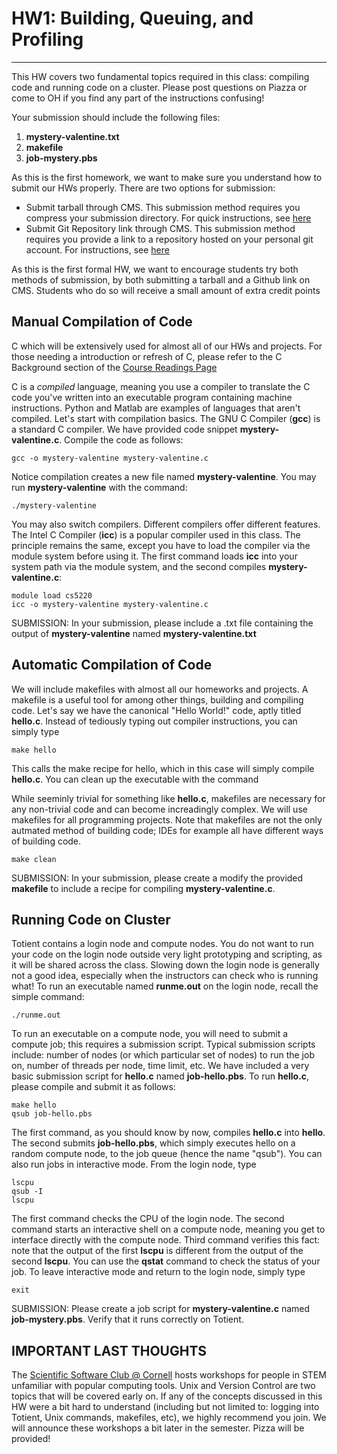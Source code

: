 # HW1: Building, Queuing, and Profiling
---


This HW covers two fundamental topics required in this class: compiling code and running code on a cluster. Please post questions on Piazza or come to OH if you find any part of the instructions confusing!

Your submission should include the following files:

1. **mystery-valentine.txt**
2. **makefile**
3. **job-mystery.pbs**


As this is the first homework, we want to make sure you understand how to submit our HWs properly. There are two options for submission: 

* Submit tarball through CMS. This submission method requires you compress your submission directory. For quick instructions, see [here](https://www.mkyong.com/linux/how-to-zip-unzip-tar-in-unix-linux/)
* Submit Git Repository link through CMS. This submission method requires you provide a link to a repository hosted on your personal git account. For instructions, see [here](http://www.cs.cornell.edu/courses/cs5220/2017fa/git-info.html)

As this is the first formal HW, we want to encourage students try both methods of submission, by both submitting a tarball and a Github link on CMS. Students who do so will receive a small amount of extra credit points


## Manual Compilation of Code 


C which will be extensively used for almost all of our HWs and projects. For those needing a introduction or refresh of C, please refer to the C Background section of the [Course Readings Page](http://www.cs.cornell.edu/courses/cs5220/2017fa/readings.html)

C is a *compiled* language, meaning you use a compiler to translate the C code you've written into an executable program containing machine instructions. Python and Matlab are examples of languages that aren't compiled. Let's start with compilation basics. The GNU C Compiler (**gcc**) is a standard C compiler. We have provided code snippet **mystery-valentine.c**. Compile the code as follows:

```
gcc -o mystery-valentine mystery-valentine.c
```

Notice compilation creates a new file named **mystery-valentine**. You may run **mystery-valentine** with the command:

```
./mystery-valentine
```

You may also switch compilers. Different compilers offer different features. The Intel C Compiler (**icc**) is a popular compiler used in this class. The principle remains the same, except you have to load the compiler via the module system before using it. The first command loads **icc** into your system path via the module system, and the second compiles **mystery-valentine.c**:

```
module load cs5220
icc -o mystery-valentine mystery-valentine.c
```

SUBMISSION: In your submission, please include a .txt file containing the output of **mystery-valentine** named **mystery-valentine.txt**


## Automatic Compilation of Code 


We will include makefiles with almost all our homeworks and projects. A makefile is a useful tool for among other things, building and compiling code. Let's say we have the canonical "Hello World!" code, aptly titled **hello.c**. Instead of tediously typing out compiler instructions, you can simply type 

```
make hello
```
This calls the make recipe for hello, which in this case will simply compile **hello.c**. You can clean up the executable with the command

While seeminly trivial for something like **hello.c**, makefiles are necessary for any non-trivial code and can become increadingly complex. We will use makefiles for all programming projects. Note that makefiles are not the only autmated method of building code; IDEs for example all have different ways of building code. 
```
make clean
```

SUBMISSION: In your submission, please create a modify the provided **makefile** to include a recipe for compiling **mystery-valentine.c**. 



## Running Code on Cluster 

Totient contains a login node and compute nodes. You do not want to run your code on the login node outside very light prototyping and scripting, as it will be shared across the class. Slowing down the login node is generally not a good idea, especially when the instructors can check who is running what! To run an executable named **runme.out** on the login node, recall the simple command:

```
./runme.out
```

To run an executable on a compute node, you will need to submit a compute job; this requires a submission script. Typical submission scripts include: number of nodes (or which particular set of nodes) to run the job on, number of threads per node, time limit, etc. We have included a very basic submission script for **hello.c** named **job-hello.pbs**. To run **hello.c**, please compile and submit it as follows:

```
make hello
qsub job-hello.pbs
```

The first command, as you should know by now, compiles **hello.c** into **hello**. The second submits **job-hello.pbs**, which simply executes hello on a random compute node, to the job queue (hence the name "qsub"). You can also run jobs in interactive mode. From the login node, type

```
lscpu
qsub -I
lscpu
```

The first command checks the CPU of the login node. The second command starts an interactive shell on a compute node, meaning you get to interface directly with the compute node. Third command verifies this fact: note that the output of the first **lscpu** is different from the output of the second **lscpu**. You can use the **qstat** command to check the status of your job. To leave interactive mode and return to the login node, simply type 

```
exit
```

SUBMISSION: Please create a job script for **mystery-valentine.c** named **job-mystery.pbs**. Verify that it runs correctly on Totient.  



## IMPORTANT LAST THOUGHTS


The [Scientific Software Club @ Cornell](https://cornell-ssw.github.io/) hosts workshops for people in STEM unfamiliar with popular computing tools. Unix and Version Control are two topics that will be covered early on. If any of the concepts discussed in this HW were a bit hard to understand (including but not limited to: logging into Totient, Unix commands, makefiles, etc), we highly recommend you join. We will announce these workshops a bit later in the semester. Pizza will be provided!


